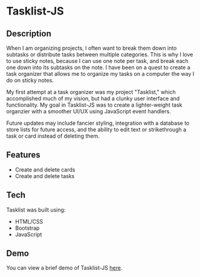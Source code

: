 # Tasklist-JS

## Description

When I am organizing projects, I often want to break them down into subtasks or distribute tasks between multiple categories. This is why I love to use sticky notes, because I can use one note per task, and break each one down into its subtasks on the note. I have been on a quest to create a task organizer that allows me to organize my tasks on a computer the way I do on sticky notes.

My first attempt at a task organizer was my project "Tasklist," which accomplished much of my vision, but had a clunky user interface and functionality. My goal in Tasklist-JS was to create a lighter-weight task organzier with a smoother UI/UX using JavaScript event handlers.

Future updates may include fancier styling, integration with a database to store lists for future access, and the ability to edit text or strikethrough a task or card instead of deleting them.

## Features

- Create and delete cards
- Create and delete tasks

## Tech

Tasklist was built using:

- HTML/CSS
- Bootstrap
- JavaScript

## Demo
You can view a brief demo of Tasklist-JS [here](https://youtu.be/gVLWT_23cUE).